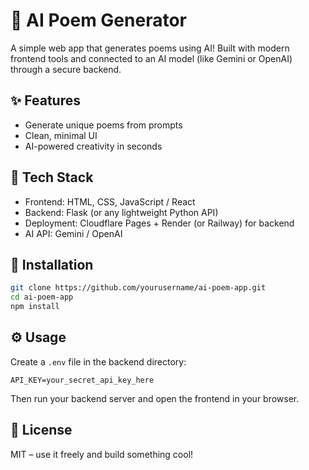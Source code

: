 # 📝 AI Poem Generator

A simple web app that generates poems using AI!
Built with modern frontend tools and connected to an AI model (like Gemini or OpenAI) through a secure backend.

## ✨ Features

* Generate unique poems from prompts
* Clean, minimal UI
* AI-powered creativity in seconds

## 🚀 Tech Stack

* Frontend: HTML, CSS, JavaScript / React
* Backend: Flask (or any lightweight Python API)
* Deployment: Cloudflare Pages + Render (or Railway) for backend
* AI API: Gemini / OpenAI

## 📆 Installation

```bash
git clone https://github.com/yourusername/ai-poem-app.git
cd ai-poem-app
npm install
```

## ⚙️ Usage

Create a `.env` file in the backend directory:

```env
API_KEY=your_secret_api_key_here
```

Then run your backend server and open the frontend in your browser.

## 📄 License

MIT – use it freely and build something cool!
